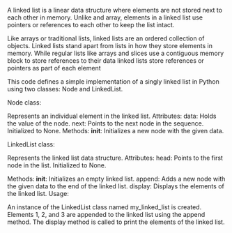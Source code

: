 A linked list is a linear data structure where elements are not stored next to each other in memory. Unlike and array, elements in a linked list use pointers or references to each other to keep the list intact.

Like arrays or traditional lists, linked lists are an ordered collection of objects. Linked lists stand apart from lists in how they store elements in memory. While regular lists like arrays and slices use a contiguous memory block to store references to their data linked lists store references or pointers as part of each element

This code defines a simple implementation of a singly linked list in Python using two classes: Node and LinkedList.

Node class:

Represents an individual element in the linked list.
Attributes:
data: Holds the value of the node.
next: Points to the next node in the sequence. Initialized to None.
Methods:
**init**: Initializes a new node with the given data.

LinkedList class:

Represents the linked list data structure.
Attributes:
head: Points to the first node in the list. Initialized to None.

Methods:
**init**: Initializes an empty linked list.
append: Adds a new node with the given data to the end of the linked list.
display: Displays the elements of the linked list.
Usage:

An instance of the LinkedList class named my_linked_list is created.
Elements 1, 2, and 3 are appended to the linked list using the append method.
The display method is called to print the elements of the linked list.
